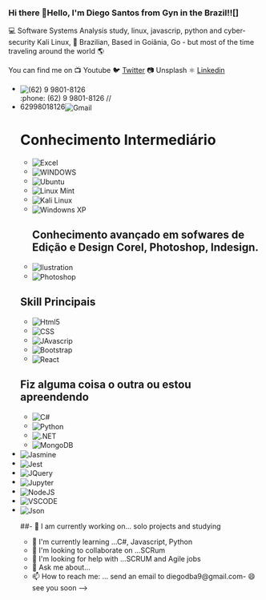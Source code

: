 
 ### Hi there 👋Hello, I'm Diego Santos from Gyn in the Brazil!![]
 
💻  Software Systems Analysis study, linux, javascrip, python and cyber-security Kali Linux,
🏡   Brazilian, Based in Goiânia, Go - but most of the time traveling around the world 🌎

You can find me on
📺   Youtube
🐦   [Twitter](https://twitter.com/diegodba9)
📷   Unsplash
⚛️  [Linkedin](https://www.linkedin.com/in/diegolinkedin/)

<ul>
  <li><img align="center" alt="(62) 9 9801-8126" href="https://api.whatsapp.com/send?phone=+5562998018126" src="https://img.shields.io/badge/WhatsApp-25D366?style=for-the-badge&logo=whatsapp&logoColor=white"/>
 </li>
 :phone: (62) 9 9801-8126 // 
   <li>62998018126<img align="center" alt="Gmail" src="https://img.shields.io/badge/Gmail-D14836?style=for-the-badge&logo=gmail&logoColor=white"/>




<div>
 <h1>Conhecimento Intermediário</h1>
<ul>
  <li><img align="center" alt="Excel" src="https://img.shields.io/badge/Microsoft_Excel-217346?style=for-the-badge&logo=microsoft-excel&logoColor=white"/>
 </li>
   <li><img align="center" alt="WINDOWS" src="https://img.shields.io/badge/Microsoft-666666?style=for-the-badge&logo=microsoft&logoColor=white"/>
 </li>
    <li><img align="center" alt="Ubuntu" src="https://img.shields.io/badge/Ubuntu-E95420?style=for-the-badge&logo=ubuntu&logoColor=white"/>
 </li>
    <li><img align="center" alt="Linux Mint" src="https://img.shields.io/badge/Linux_Mint-87CF3E?style=for-the-badge&logo=linux-mint&logoColor=white"/>
 </li>
        <li><img align="center" alt="Kali Linux" src="https://img.shields.io/badge/Kali_Linux-557C94?style=for-the-badge&logo=kali-linux&logoColor=white"/>
 </li>
     <li><img align="center" alt="Windowns XP" src="https://img.shields.io/badge/Windows_XP-003399?style=for-the-badge&logo=windows-xp&logoColor=white"/>
 </li>
   <h2> Conhecimento avançado em sofwares de Edição e Design Corel, Photoshop, Indesign.</h2>
    <li><img align="center" alt="Ilustration" src="https://img.shields.io/badge/Adobe%20Illustrator-FF9A00?style=for-the-badge&logo=adobe%20illustrator&logoColor=white"/>
</li>
    <li><img align="center" alt="Photoshop" src="https://img.shields.io/badge/Adobe%20Photoshop-31A8FF?style=for-the-badge&logo=Adobe%20Photoshop&logoColor=black"/>
 </li>

</ul>
 </div>
 
 <div>
 <h2>Skill Principais</h2>
<ul>
  <li><img align="center" alt="Html5" src="https://img.shields.io/badge/HTML-239120?style=for-the-badge&logo=html5&logoColor=white"/>
 </li>
   <li><img align="center" alt="CSS" src="https://img.shields.io/badge/CSS-239120?&style=for-the-badge&logo=css3&logoColor=white"/>
 </li>
    <li><img align="center" alt="JAvascrip" src="https://img.shields.io/badge/JavaScript-F7DF1E?style=for-the-badge&logo=javascript&logoColor=black"/>
 </li>
    <li><img align="center" alt="Bootstrap" src="https://img.shields.io/badge/Bootstrap-563D7C?style=for-the-badge&logo=bootstrap&logoColor=white"/>
 </li>
     <li><img align="center" alt="React" src="https://img.shields.io/badge/React-20232A?style=for-the-badge&logo=react&logoColor=61DAFB"/>
 </li>
</ul>
 </div>
 
 
 <div>
 <h2>Fiz alguma coisa o outra ou estou apreendendo</h2>
<ul>
  <li><img align="center" alt="C#" src="https://img.shields.io/badge/C%23-239120?style=for-the-badge&logo=c-sharp&logoColor=white"/>
 </li>
   <li><img align="center" alt="Python" src="https://img.shields.io/badge/Python-14354C?style=for-the-badge&logo=python&logoColor=white"/>
 </li>
    <li><img align="center" alt=".NET" src="https://img.shields.io/badge/.NET-5C2D91?style=for-the-badge&logo=.net&logoColor=white"/>
 </li>
     <li><img align="center" alt="MongoDB" src="https://img.shields.io/badge/MongoDB-4EA94B?style=for-the-badge&logo=mongodb&logoColor=white"/>
 </li>

 
</ul>
</div>

<li><img align="center" alt="Jasmine" src="https://img.shields.io/badge/Jasmine-8A4182?style=for-the-badge&logo=Jasmine&logoColor=white"/></li>
<li><img align="center" alt="Jest" src="https://img.shields.io/badge/Jest-C21325?style=for-the-badge&logo=jest&logoColor=white"/></li>
<li><img align="center" alt="JQuery" src="https://img.shields.io/badge/jQuery-0769AD?style=for-the-badge&logo=jquery&logoColor=white"/></li>
<li><img align="center" alt="Jupyter" src="https://img.shields.io/badge/Jupyter-F37626.svg?&style=for-the-badge&logo=Jupyter&logoColor=white"/></li>
<li><img align="center" alt="NodeJS" src="https://img.shields.io/badge/Node.js-339933?style=for-the-badge&logo=nodedotjs&logoColor=white"/></li>
<li><img align="center" alt="VSCODE" src="https://img.shields.io/badge/Visual_Studio-5C2D91?style=for-the-badge&logo=visual%20studio&logoColor=white"/></li>
<li><img align="center" alt="Json" src="https://img.shields.io/badge/json-5E5C5C?style=for-the-badge&logo=json&logoColor=white"/></li>


    

##- 🔭 I am currently working on... solo projects and studying
- 🌱 I'm currently learning ...C#, Javascript, Python
- 👯 I'm looking to collaborate on ...SCRum
- 🤔 I'm looking for help with ...SCRUM and Agile jobs
- 💬 Ask me about...
- 📫 How to reach me: ... send an email to diegodba9@gmail.com- 😄 see you soon
-->
